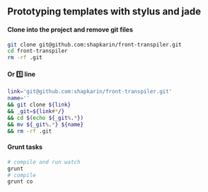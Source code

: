 ## Prototyping templates with stylus and jade

#### Clone into the project and remove git files

```bash
git clone git@github.com:shapkarin/front-transpiler.git
cd front-transpiler
rm -rf .git
```

#### Or :one: line

```bash
link='git@github.com:shapkarin/front-transpiler.git' 
name='' 
&& git clone ${link} 
&& _git=${link#*/} 
&& cd $(echo ${_git%.*}) 
&& mv ${_git%.*} ${name}
&& rm -rf .git
```

#### Grunt tasks

```bash
# compile and run watch
grunt
# compile
grunt co
```